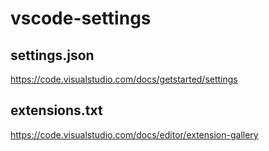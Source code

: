 # vscode-settings
## settings.json
https://code.visualstudio.com/docs/getstarted/settings

## extensions.txt
https://code.visualstudio.com/docs/editor/extension-gallery
